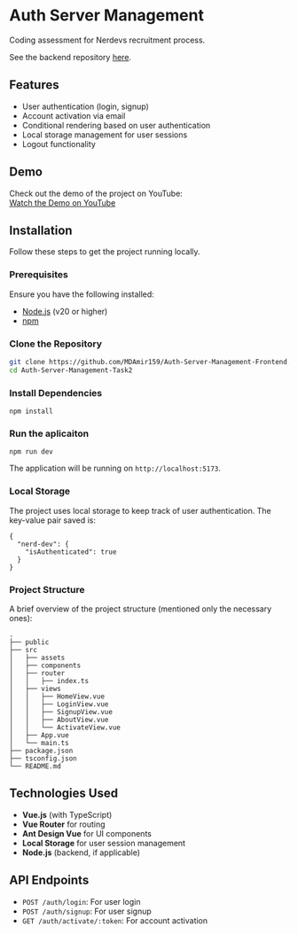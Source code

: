 # Auth Server Management

Coding assessment for Nerdevs recruitment process.

See the backend repository [here](https://github.com/MDAmir159/Auth-Server-Management-Backend).
## Features

- User authentication (login, signup)
- Account activation via email
- Conditional rendering based on user authentication
- Local storage management for user sessions
- Logout functionality

## Demo

Check out the demo of the project on YouTube:  
[Watch the Demo on YouTube](https://www.youtube.com/watch?v=9CyvyizvU6k)

## Installation

Follow these steps to get the project running locally.

### Prerequisites

Ensure you have the following installed:
- [Node.js](https://nodejs.org/en/) (v20 or higher)
- [npm](https://www.npmjs.com/)

### Clone the Repository

```bash
git clone https://github.com/MDAmir159/Auth-Server-Management-Frontend.git
cd Auth-Server-Management-Task2
```

### Install Dependencies

```
npm install
```

### Run the aplicaiton

```
npm run dev
```

The application will be running on `http://localhost:5173`.

### Local Storage
The project uses local storage to keep track of user authentication. The key-value pair saved is:
```
{
  "nerd-dev": {
    "isAuthenticated": true
  }
}

```

### Project Structure
A brief overview of the project structure (mentioned only the necessary ones):
```
.
├── public
├── src
│   ├── assets
│   ├── components
│   ├── router
│   │   ├── index.ts
│   ├── views
│   │   ├── HomeView.vue
│   │   ├── LoginView.vue
│   │   ├── SignupView.vue
│   │   ├── AboutView.vue
│   │   └── ActivateView.vue
│   ├── App.vue
│   └── main.ts
├── package.json
├── tsconfig.json
└── README.md

```
## Technologies Used

- **Vue.js** (with TypeScript)
- **Vue Router** for routing
- **Ant Design Vue** for UI components
- **Local Storage** for user session management
- **Node.js** (backend, if applicable)

## API Endpoints

- `POST /auth/login`: For user login
- `POST /auth/signup`: For user signup
- `GET /auth/activate/:token`: For account activation
